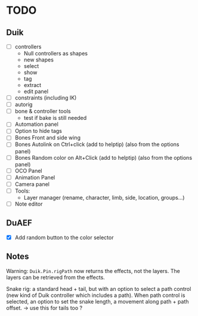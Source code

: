 # TODO

## Duik

- [ ] controllers
    - Null controllers as shapes
    - new shapes
    - select
    - show
    - tag
    - extract
    - edit panel
- [ ] constraints (including IK)
- [ ] autorig
- [ ] bone & controller tools
    - test if bake is still needed
- [ ] Automation panel
- [ ] Option to hide tags
- [ ] Bones Front and side wing
- [ ] Bones Autolink on Ctrl+click (add to helptip) (also from the options panel)
- [ ] Bones Random color on Alt+Click (add to helptip) (also from the options panel)
- [ ] OCO Panel
- [ ] Animation Panel
- [ ] Camera panel
- [ ] Tools:
    - Layer manager (rename, character, limb, side, location, groups...)
- [ ] Note editor

## DuAEF

- [x] Add random button to the color selector

## Notes

Warning: `Duik.Pin.rigPath` now returns the effects, not the layers. The layers can be retrieved from the effects.

Snake rig: a standard head + tail, but with an option to select a path control (new kind of Duik controller which includes a path). When path control is selected, an option to set the snake length, a movement along path + path offset.
-> use this for tails too ?